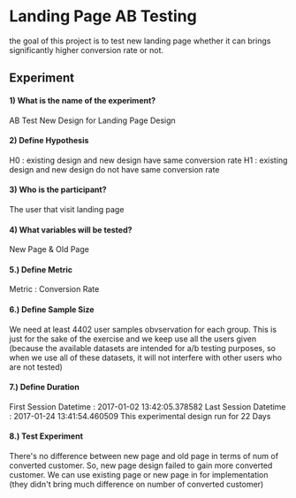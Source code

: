 # Landing Page AB Testing
the goal of this project is to test new landing page whether it can brings significantly higher conversion rate or not.


## Experiment 

#### 1) What is the name of the experiment?
AB Test New Design for Landing Page Design

#### 2) Define Hypothesis

H0 : existing design and new design have same conversion rate
H1 : existing design and new design do not have same conversion rate

#### 3) Who is the participant?
The user that visit landing page

#### 4) What variables will be tested?
New Page & Old Page

#### 5.) Define Metric
Metric : Conversion Rate

#### 6.) Define Sample Size
We need at least 4402 user samples obvservation for each group. This is just for the sake of the exercise and we keep use all the users given (because the available datasets are intended for a/b testing purposes, so when we use all of these datasets, it will not interfere with other users who are not tested)

#### 7.) Define Duration
First Session Datetime : 2017-01-02 13:42:05.378582
Last Session Datetime : 2017-01-24 13:41:54.460509
This experimental design run for 22 Days

#### 8.) Test Experiment
There's no difference between new page and old page in terms of num of converted customer. So, new page design failed to gain more converted customer. We can use existing page or new page in for implementation (they didn't bring much difference on number of converted customer)
